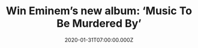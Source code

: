 ---
campaign-uuid: "c-7d788f08-ff1c-4601-809e-d8a08ceea5a9"
type: "Competition"
category: "Music"
date: "2020-01-31T07:00:00.000Z"
end-date: "2020-03-01T23:59:00.000Z"
disable-form: false
is_promoted: false
has_entry_page: true
title: "Win Eminem’s new album: ‘Music To Be Murdered By’"
competition-description: "<p>Eminem is back and better than ever. He returns with\
  \ an album title that pays homage to Alfred Hitchcock. We have managed to get our\
  \ hands on one copy of his album to give away to one lucky member.</p>\n<p>Do you\
  \ want it? Click below for a chance to win it.</p>\n"
hero-header: "Win Eminem’s new album: ‘Music To Be Murdered By’"
terms-confirmation: "N/A"
banner-img: "https://assets.expresslyapp.com/asset-e6190e5a-e635-4afa-bca9-32d1efbcd505.jpg"
logo-left-href: "aaa.nme.com"
logo-left-image: "https://assets.expresslyapp.com/asset-e4919e15-e018-4a61-b1f6-bd88a4ec7d46.jpg"
logo-left-title: "NME AAA"
bg-image-hero: "https://assets.expresslyapp.com/asset-54b00a70-dd58-47e5-9e4d-c865d20ca2d7.jpg"
bg-image-first: "https://assets.expresslyapp.com/asset-196a33c1-976e-4443-a3da-4283c48945f5.jpg"
section1-content: "<p>Eminem returns with an album title that pays homage to Alfred\
  \ Hitchcock. An album you won’t want to miss. Featuring amazing collaborations such\
  \ as Ed Sheeran, Skylar Grey, Joell Ortiz, Don Toliver… and many more.</p>\n<p>Enter\
  \ below for a chance to take it home with you.</p>\n<p>Good luck!</p>\n"
entry-title: "Win Eminem’s new album: ‘Music To Be Murdered By’"
entry-content: "<p>Enter the draw to win Eminem’s new album: ‘Music To Be Murdered\
  \ By’ by completing the form below before 23:59 on the 1st of March 2020.</p>\n"
has-winner: true
winner-title: "CONGRATULATIONS to Mark W. who won Eminem’s new album: ‘Music To Be\
  \ Murdered By’"
winner-banner: "https://assets.expresslyapp.com/asset-8c0da811-68f3-40ef-82b7-9acee0e7f4ce.jpg"
prize-description: "Eminem’s new album: ‘Music To Be Murdered By’"
special-conditions: "Multiple entries are allowed up to one every day.\r\n\r\nThis\
  \ competition is also available on: https://club.expressly.io/competitions/eminem-music-to-be-murdered-by-cd"
country-restrictions:
- "GB"
---